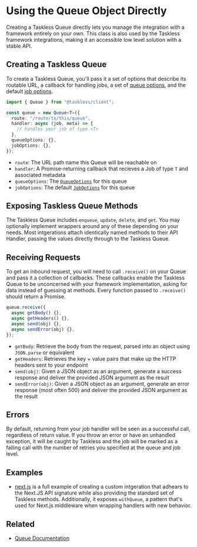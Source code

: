 # Using the Queue Object Directly

Creating a Taskless Queue directly lets you manage the integration with a framework entirely on your own. This class is also used by the Taskless framework integrations, making it an accessible low level solution with a stable API.

## Creating a Taskless Queue

To create a Taskless Queue, you'll pass it a set of options that describe its routable URL, a callback for handling jobs, a set of [queue options](/docs/api/queue.md#queue-options), and the default [job options](/docs/api/queue.md#job-options).

```ts
import { Queue } from "@taskless/client";

const queue = new Queue<T>({
  route: "/route/to/this/queue",
  handler: async (job, meta) => {
    // handles your job of type <T>
  },
  queueOptions: {},
  jobOptions: {},
});
```

- `route`: The URL path name this Queue will be reachable on
- `handler`: A Promise-returning callback that recieves a Job of type `T` and associated metadata
- `queueOptions`: The [`QueueOptions`](/docs/api/queue.md#queue-options) for this queue
- `jobOptions`: The default [`JobOptions`](/docs/api/queue.md#job-options) for this queue

## Exposing Taskless Queue Methods

The Taskless Queue includes `enqueue`, `update`, `delete`, and `get`. You may optionally implement wrappers around any of these depending on your needs. Most intgerations attach identically named methods to their API Handler, passing the values directly through to the Taskless Queue.

## Receiving Requests

To get an inbound request, you will need to call `.receive()` on your Queue and pass it a collection of callbacks. These callbacks enable the Taskless Queue to be unconcerned with your framework implementation, asking for data instead of guessing at methods. Every function passed to `.receive()` should return a Promise.

```ts
queue.receive({
  async getBody() {},
  async getHeaders() {},
  async send(obj) {},
  async sendError(obj) {},
});
```

- `getBody`: Retrieve the body from the request, parsed into an object using `JSON.parse` or equivalent
- `getHeaders`: Retrieves the key + value pairs that make up the HTTP headers sent to your endpoint
- `send(obj)`: Given a JSON object as an argument, generate a success response and deliver the provided JSON argument as the result
- `sendError(obj)`: Given a JSON object as an argument, generate an error response (most often 500) and deliver the provided JSON argument as the result

## Errors

By default, returning from your job handler will be seen as a successful call, regardless of return value. If you throw an error or have an unhandled exception, it will be caught by Taskless and the job will be marked as a failing call with the number of retries you specified at the queue and job level.

## Examples

- [next.js](https://github.com/taskless/taskless/blob/main/packages/taskless/src/integrations/next.ts) is a full example of creating a custom intgeration that adhears to the Next.JS API signature while also providing the standard set of Taskless methods. Additionally, it exposes `withQueue`, a pattern that's used for Next.js middleware when wrapping handlers with new behavior.

## Related

- [Queue Documentation](/docs/api/queue.md)
